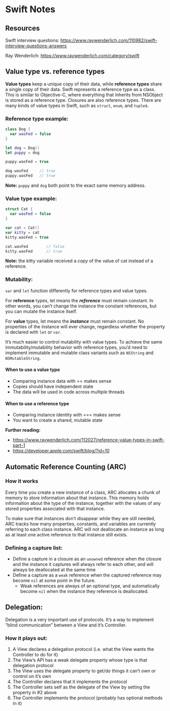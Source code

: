 # Swift Notes
## Resources
Swift interview questions: https://www.raywenderlich.com/110982/swift-interview-questions-answers

Ray Wenderlich: https://www.raywenderlich.com/category/swift

## Value type vs. reference types

**Value types** keep a unique copy of their data, while **reference types** share a single copy of their data.
Swift represents a reference type as a class. This is similar to Objective-C, where everything that inherits from NSObject is stored as a reference type. Closures are also reference types.
There are many kinds of value types in Swift, such as `struct`, `enum`, and `tuple`s.
### Reference type example:
```swift
class Dog {
  var wasFed = false
}

let dog = Dog()
let puppy = dog

puppy.wasFed = true

dog.wasFed     // true
puppy.wasFed   // true
```

**Note:** `puppy` and `dog` both point to the exact same memory address.
### Value type example:
```swift
struct Cat {
  var wasFed = false
}

var cat = Cat()
var kitty = cat
kitty.wasFed = true

cat.wasFed        // false
kitty.wasFed      // true
```

**Note:** the kitty variable received a _copy_ of the value of cat instead of a reference.

### Mutability:
`var` and `let` function differently for reference types and value types.

For **reference** types, let means the ***reference*** must remain constant. In other words, you can’t change the instance the constant references, but you can mutate the instance itself.

For **value** types, let means the ***instance*** must remain constant. No properties of the instance will ever change, regardless whether the property is declared with `let` or `var`.

It’s much easier to control mutability with value types. To achieve the same immutability/mutability behavior with reference types, you’d need to implement immutable and mutable class variants such as `NSString` and `NSMutableString`.
#### When to use a value type
- Comparing instance data with == makes sense
- Copies should have independent state
- The data will be used in code across multiple threads

#### When to use a reference type
- Comparing instance identity with === makes sense
- You want to create a shared, mutable state

**Further reading:**
- https://www.raywenderlich.com/112027/reference-value-types-in-swift-part-1
- https://developer.apple.com/swift/blog/?id=10

## Automatic Reference Counting (ARC)
### How it works

Every time you create a new instance of a class, ARC allocates a chunk of memory to store information about that instance. This memory holds information about the type of the instance, together with the values of any stored properties associated with that instance.

To make sure that instances don’t disappear while they are still needed, ARC tracks how many properties, constants, and variables are currently referring to each class instance. ARC will not deallocate an instance as long as at least one active reference to that instance still exists.

### Defining a capture list:

- Define a capture in a closure as an `unowned` reference when the closure and the instance it captures will always refer to each other, and will always be deallocated at the same time
- Define a capture as a `weak` reference when the captured reference may become `nil` at some point in the future.
  - Weak references are always of an optional type, and automatically become `nil` when the instance they reference is deallocated.

## Delegation:

Delegation is a very important use of protocols. It’s a way to implement “blind communication” between a View and it’s Controller.

### How it plays out:
1. A View declares a delegation protocol (i.e. what the View wants the Controller to do for it)
2. The View’s API has a weak delegate property whose type is that delegation protocol
3. The View uses the delegate property to get/do things it can’t own or control on it’s own
4. The Controller declares that it implements the protocol
5. The Controller sets self as the delegate of the View by setting the property in #2 above
6. The Controller implements the protocol (probably has optional methods in it)
